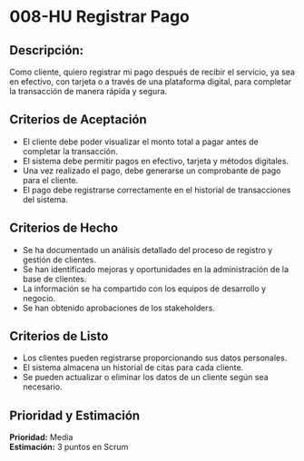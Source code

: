 # 008-HU Registrar Pago

## Descripción:
Como cliente, quiero registrar mi pago después de recibir el servicio, ya sea en efectivo, con tarjeta o a través de una plataforma digital, para completar la transacción de manera rápida y segura.

## Criterios de Aceptación
- El cliente debe poder visualizar el monto total a pagar antes de completar la transacción.
- El sistema debe permitir pagos en efectivo, tarjeta y métodos digitales.
- Una vez realizado el pago, debe generarse un comprobante de pago para el cliente.
- El pago debe registrarse correctamente en el historial de transacciones del sistema.

## Criterios de Hecho
- Se ha documentado un análisis detallado del proceso de registro y gestión de clientes.
- Se han identificado mejoras y oportunidades en la administración de la base de clientes.
- La información se ha compartido con los equipos de desarrollo y negocio.
- Se han obtenido aprobaciones de los stakeholders.

## Criterios de Listo
- Los clientes pueden registrarse proporcionando sus datos personales.
- El sistema almacena un historial de citas para cada cliente.
- Se pueden actualizar o eliminar los datos de un cliente según sea necesario.

## Prioridad y Estimación
**Prioridad:** Media  
**Estimación:** 3 puntos en Scrum
